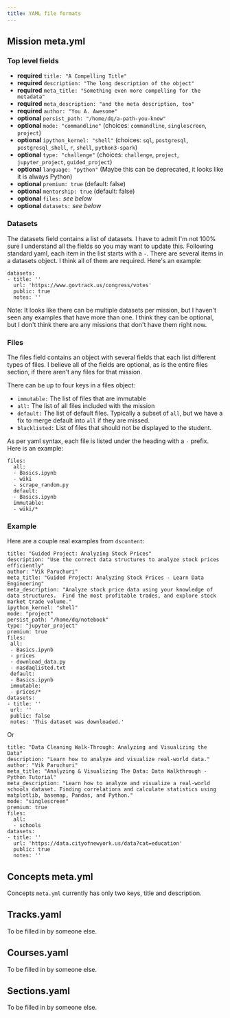 ```yaml
---
title: YAML file formats
---
```


## Mission meta.yml

### Top level fields

 *  **required** `title: "A Compelling Title"`
 *  **required** `description: "The long description of the object"`
 *  **required** `meta_title: "Something even more compelling for the metadata"`
 *  **required** `meta_description: "and the meta description, too"`
 *  **required** `author: "You A. Awesome"`
 *  **optional** `persist_path: "/home/dq/a-path-you-know"`
 *  **optional** `mode: "commandline"`     (choices: `commandline`, `singlescreen`, `project`)
 *  **optional** `ipython_kernel: "shell"` (choices: `sql`, `postgresql`, `postgresql_shell`, `r`, `shell`, `python3-spark`) 
 *  **optional** `type: "challenge"`       (choices: `challenge`, `project`, `jupyter_project`, `guided_project`)
 *  **optional** `language: "python"`      (Maybe this can be deprecated, it looks like it is always Python)
 *  **optional** `premium: true`           (default: false)
 *  **optional** `mentorship: true`        (default: false)
 *  **optional** `files:`                  *see below*
 *  **optional** `datasets:`               *see below*
 
### Datasets
 
The datasets field contains a list of datasets. I have to admit I'm not 100% sure I understand all the fields so you may want to update this. Following standard yaml, each item in the list starts with a `-`.  There are several items in a datasets object. I think all of them are required. Here's an example:

```
datasets:
- title: ''
  url: 'https://www.govtrack.us/congress/votes'
  public: true
  notes: ''
```

Note: It looks like there can be multiple datasets per mission, but I haven't seen any examples that have more than one. I think they can be optional, but I don't think there are any missions that don't have them right now.

### Files

The files field contains an object with several fields that each list different types of files. I believe all of the fields are optional, as is the entire files section, if there aren't any files for that mission.

There can be up to four keys in a files object:

 *  `immutable:` The list of files that are immutable
 *  `all:` The list of all files included with the mission
 *  `default:` The list of default files. Typically a subset of `all`, but we have a fix to merge default into `all` if they are missed.
 *  `blacklisted:` List of files that should not be displayed to the student.
 
 As per yaml syntax, each file is listed under the heading with a `-` prefix. Here is an example:
```
files:
  all:
  - Basics.ipynb
  - wiki
  - scrape_random.py
  default:
  - Basics.ipynb
  immutable:
  - wiki/*
 ```
 
 ### Example
 
 Here are a couple real examples from `dscontent`:
 
 ```
 title: "Guided Project: Analyzing Stock Prices"
description: "Use the correct data structures to analyze stock prices efficiently"
author: "Vik Paruchuri"
meta_title: "Guided Project: Analyzing Stock Prices - Learn Data Engineering"
meta_description: "Analyze stock price data using your knowledge of data structures.  Find the most profitable trades, and explore stock market trade volume."
ipython_kernel: "shell"
mode: "project"
persist_path: "/home/dq/notebook"
type: "jupyter_project"
premium: true
files:
  all:
  - Basics.ipynb
  - prices
  - download_data.py
  - nasdaqlisted.txt
  default:
  - Basics.ipynb
  immutable:
  - prices/*
datasets:
- title: ''
  url: ''
  public: false
  notes: 'This dataset was downloaded.'
```

Or

```
title: "Data Cleaning Walk-Through: Analyzing and Visualizing the Data"
description: "Learn how to analyze and visualize real-world data."
author: "Vik Paruchuri"
meta_title: "Analyzing & Visualizing The Data: Data Walkthrough - Python Tutorial"
meta_description: "Learn how to analyze and visualize a real-world schools dataset. Finding correlations and calculate statistics using  matplotlib, basemap, Pandas, and Python."
mode: "singlescreen"
premium: true
files:
  all:
  - schools
datasets:
- title: ''
  url: 'https://data.cityofnewyork.us/data?cat=education'
  public: true
  notes: ''
```

## Concepts meta.yml

Concepts `meta.yml` currently has only two keys, title and description.

## Tracks.yaml

To be filled in by someone else.

## Courses.yaml

To be filled in by someone else.

## Sections.yaml

To be filled in by someone else.